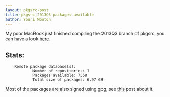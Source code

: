 ```yaml
---
layout: pkgsrc-post
title: pkgsrc_2013Q3 packages available
author: Youri Mouton
---
```



My poor MacBook just finished compiling the 2013Q3 branch of pkgsrc, you can have a look [here](http://pkgsrc.saveosx.org/Darwin/2013Q3/x86_64/). 


Stats:
------

        Remote package database(s):
                Number of repositories: 1
                Packages available: 7558
                Total size of packages: 6.97 GB


Most of the packages are also signed using gpg, see [this](http://saveosx.org/signed-packages/) post about it.
